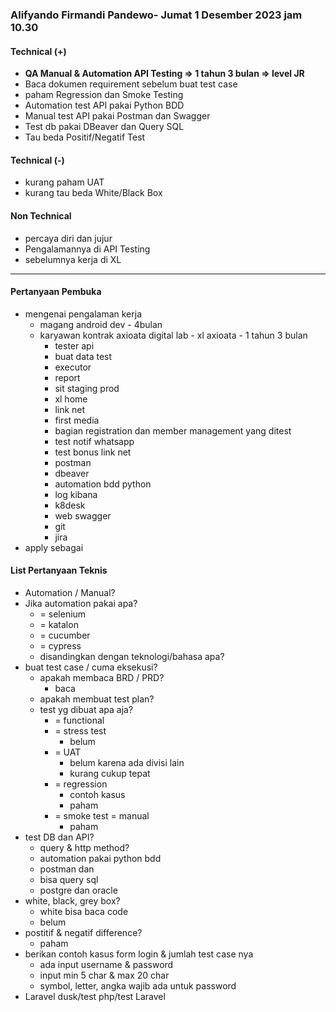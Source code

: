### Alifyando Firmandi Pandewo- Jumat 1 Desember 2023 jam 10.30

#### Technical (+) 

- **QA Manual & Automation API Testing => 1 tahun 3 bulan => level JR**  
- Baca dokumen requirement sebelum buat test case
- paham Regression dan Smoke Testing
- Automation test API pakai Python BDD
- Manual test API pakai Postman dan Swagger
- Test db pakai DBeaver dan Query SQL
- Tau beda Positif/Negatif Test 

#### Technical (-)  

- kurang paham UAT
- kurang tau beda White/Black Box

#### Non Technical  

- percaya diri dan jujur
- Pengalamannya di API Testing
- sebelumnya kerja di XL

---

#### Pertanyaan Pembuka

- mengenai pengalaman kerja  
	- magang android dev - 4bulan
	- karyawan kontrak axioata digital lab - xl axioata - 1 tahun 3 bulan
		- tester api
		- buat data test
		- executor
		- report
		- sit staging prod
		- xl home
		- link net
		- first media
		- bagian registration dan member management yang ditest
		- test notif whatsapp
		- test bonus link net
		- postman
		- dbeaver
		- automation bdd python
		- log kibana
		- k8desk
		- web swagger
		- git
		- jira
- apply sebagai


#### List Pertanyaan Teknis

- Automation / Manual?  
- Jika automation pakai apa?
	- = selenium
	- = katalon
	- = cucumber
	- = cypress
	- disandingkan dengan teknologi/bahasa apa?
- buat test case / cuma eksekusi?
	- apakah membaca BRD / PRD?
		- baca
	- apakah membuat test plan?
	- test yg dibuat apa aja?
		- = functional
		- = stress test
			- belum
		- = UAT
			- belum karena ada divisi lain
			- kurang cukup tepat
		- = regression
			- contoh kasus
			- paham
		- = smoke test = manual
			- paham
- test DB dan API?
	- query & http method?
	- automation pakai python bdd
	- postman dan 
	- bisa query sql
	- postgre dan oracle
- white, black, grey box?
	- white bisa baca code
	- belum
- postitif & negatif difference?
	- paham
- berikan contoh kasus form login & jumlah test case nya
	- ada input username & password
	- input min 5 char & max 20 char
	- symbol, letter, angka wajib ada untuk password
- Laravel dusk/test php/test Laravel